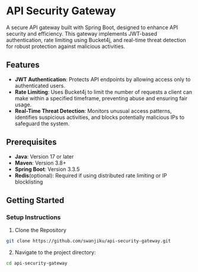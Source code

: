 # API Security Gateway

A secure API gateway built with Spring Boot, designed to enhance API security and efficiency. This gateway implements JWT-based authentication, rate limiting using Bucket4j, and real-time threat detection for robust protection against malicious activities.

## Features

- **JWT Authentication**: Protects API endpoints by allowing access only to authenticated users.
- **Rate Limiting**: Uses Bucket4j to limit the number of requests a client can make within a specified timeframe, preventing abuse and ensuring fair usage.
- **Real-Time Threat Detection**: Monitors unusual access patterns, identifies suspicious activities, and blocks potentially malicious IPs to safeguard the system.

## Prerequisites

- **Java**: Version 17 or later
- **Maven**: Version 3.8+
- **Spring Boot**: Version 3.3.5
- **Redis**(optional): Required if using distributed rate limiting or IP blocklisting

## Getting Started

### Setup Instructions

1. Clone the Repository

```bash
git clone https://github.com/swanjiku/api-security-gateway.git
```
2. Navigate to the project directory:

  ```bash
  cd api-security-gateway
  ```
